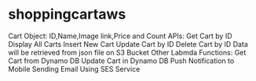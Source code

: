 # shoppingcartaws
Cart Object:     ID,Name,Image link,Price and Count
APIs: 
    Get Cart by ID
    Display All Carts
    Insert New Cart
    Update Cart by ID
    Delete Cart by ID
 Data will be retrieved from json file on S3 Bucket
 Other Labmda Functions:
    Get Cart from Dynamo DB
    Update Cart in Dynamo DB 
	Push Notification to Mobile
	Sending Email Using SES Service
 
    

